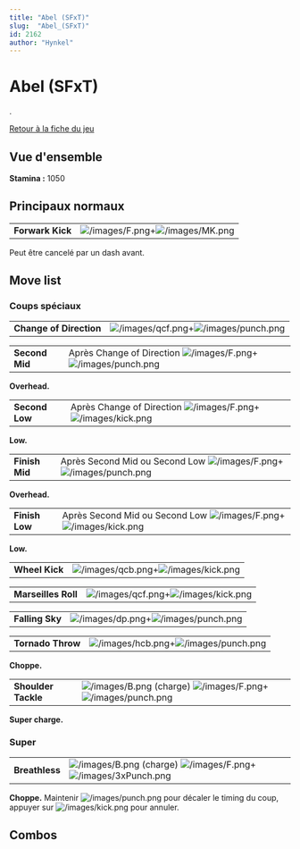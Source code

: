 ```yaml
---
title: "Abel (SFxT)"
slug:  "Abel_(SFxT)"
id: 2162
author: "Hynkel"
---
```


# Abel (SFxT)

.

[Retour à la fiche du jeu](Street_Fighter_x_Tekken "wikilink")

## Vue d'ensemble

**Stamina :** 1050

## Principaux normaux

|                  |                                                                         |
|------------------|-------------------------------------------------------------------------|
| **Forwark Kick** | ![](/images/F.png "/images/F.png")+![](/images/MK.png "/images/MK.png") |

Peut être cancelé par un dash avant.

## Move list

### Coups spéciaux

|                         |                                                                                   |
|-------------------------|-----------------------------------------------------------------------------------|
| **Change of Direction** | ![](/images/qcf.png "/images/qcf.png")+![](/images/punch.png "/images/punch.png") |

|                |                                                                                                         |
|----------------|---------------------------------------------------------------------------------------------------------|
| **Second Mid** | Après Change of Direction ![](/images/F.png "/images/F.png")+![](/images/punch.png "/images/punch.png") |

**Overhead.**

|                |                                                                                                       |
|----------------|-------------------------------------------------------------------------------------------------------|
| **Second Low** | Après Change of Direction ![](/images/F.png "/images/F.png")+![](/images/kick.png "/images/kick.png") |

**Low.**

|                |                                                                                                              |
|----------------|--------------------------------------------------------------------------------------------------------------|
| **Finish Mid** | Après Second Mid ou Second Low ![](/images/F.png "/images/F.png")+![](/images/punch.png "/images/punch.png") |

**Overhead.**

|                |                                                                                                            |
|----------------|------------------------------------------------------------------------------------------------------------|
| **Finish Low** | Après Second Mid ou Second Low ![](/images/F.png "/images/F.png")+![](/images/kick.png "/images/kick.png") |

**Low.**

|                |                                                                                 |
|----------------|---------------------------------------------------------------------------------|
| **Wheel Kick** | ![](/images/qcb.png "/images/qcb.png")+![](/images/kick.png "/images/kick.png") |

|                     |                                                                                 |
|---------------------|---------------------------------------------------------------------------------|
| **Marseilles Roll** | ![](/images/qcf.png "/images/qcf.png")+![](/images/kick.png "/images/kick.png") |

|                 |                                                                                 |
|-----------------|---------------------------------------------------------------------------------|
| **Falling Sky** | ![](/images/dp.png "/images/dp.png")+![](/images/punch.png "/images/punch.png") |

|                   |                                                                                   |
|-------------------|-----------------------------------------------------------------------------------|
| **Tornado Throw** | ![](/images/hcb.png "/images/hcb.png")+![](/images/punch.png "/images/punch.png") |

**Choppe.**

|                     |                                                                                                                           |
|---------------------|---------------------------------------------------------------------------------------------------------------------------|
| **Shoulder Tackle** | ![](/images/B.png "/images/B.png") (charge) ![](/images/F.png "/images/F.png")+![](/images/punch.png "/images/punch.png") |

**Super charge.**

### Super

|                |                                                                                                                               |
|----------------|-------------------------------------------------------------------------------------------------------------------------------|
| **Breathless** | ![](/images/B.png "/images/B.png") (charge) ![](/images/F.png "/images/F.png")+![](/images/3xPunch.png "/images/3xPunch.png") |

**Choppe.** Maintenir ![](/images/punch.png "/images/punch.png") pour
décaler le timing du coup, appuyer sur
![](/images/kick.png "/images/kick.png") pour annuler.

## Combos
